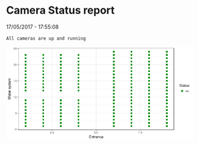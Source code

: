 Camera Status report
================
17/05/2017 - 17:55:08

    All cameras are up and running

![](camreport_files/figure-markdown_github/unnamed-chunk-2-1.png)
